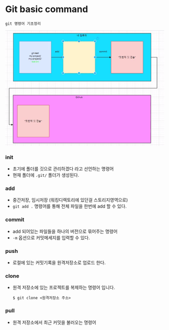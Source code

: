 # Git basic command

``` shell
git 명령어 기초정리
```



![tptptp](basic.assets/tptptp.PNG)

### init

- 초기에 폴더를 깃으로 관리하겠다 라고 선언하는 명령어
- 현재 폴더에 `.git/` 폴더가 생성된다.



### add 

- 중간저장, 임시저장 (워킹디렉토리에 있던걸 스토리지영역으로)
- `git add .` 명령어를 통해 전체 파일을 한번에 add 할 수 있다.



### commit

- add 되어있는 파일들을 하나의 버전으로 묶어주는 명령어
- `-m` 옵션으로 커밋메세지를 입력할 수 있다.



### push

- 로컬에 있는 커밋기록을 원격저장소로 업로드 한다.



### clone

- 원격 저장소에 있는 프로젝트를 복제하는 명령어 입니다.

  ``` shell
  $ git clone <원격저장소 주소>
  ```

  

### pull

- 원격 저장소에서 최근 커밋을 불러오는 명령어